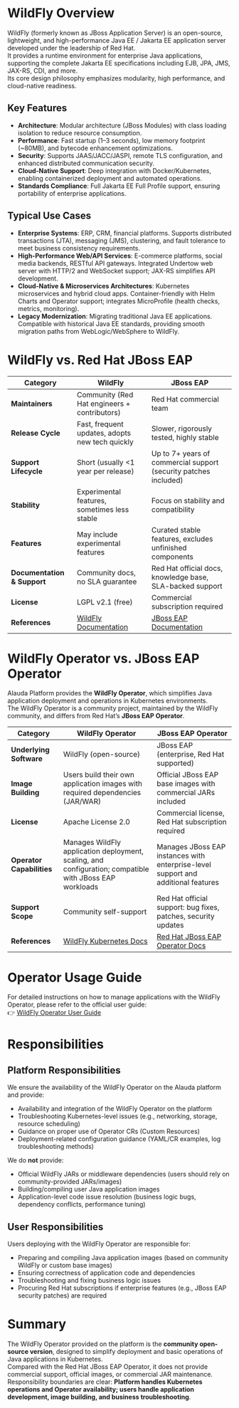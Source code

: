 # WildFly Overview

WildFly (formerly known as JBoss Application Server) is an open-source, lightweight, and high-performance Java EE / Jakarta EE application server developed under the leadership of Red Hat.  
It provides a runtime environment for enterprise Java applications, supporting the complete Jakarta EE specifications including EJB, JPA, JMS, JAX-RS, CDI, and more.  
Its core design philosophy emphasizes modularity, high performance, and cloud-native readiness.

## Key Features
- **Architecture**: Modular architecture (JBoss Modules) with class loading isolation to reduce resource consumption.
- **Performance**: Fast startup (1–3 seconds), low memory footprint (~80MB), and bytecode enhancement optimizations.
- **Security**: Supports JAAS/JACC/JASPI, remote TLS configuration, and enhanced distributed communication security.
- **Cloud-Native Support**: Deep integration with Docker/Kubernetes, enabling containerized deployment and automated operations.
- **Standards Compliance**: Full Jakarta EE Full Profile support, ensuring portability of enterprise applications.

## Typical Use Cases
- **Enterprise Systems**: ERP, CRM, financial platforms. Supports distributed transactions (JTA), messaging (JMS), clustering, and fault tolerance to meet business consistency requirements.
- **High-Performance Web/API Services**: E-commerce platforms, social media backends, RESTful API gateways. Integrated Undertow web server with HTTP/2 and WebSocket support; JAX-RS simplifies API development.
- **Cloud-Native & Microservices Architectures**: Kubernetes microservices and hybrid cloud apps. Container-friendly with Helm Charts and Operator support; integrates MicroProfile (health checks, metrics, monitoring).
- **Legacy Modernization**: Migrating traditional Java EE applications. Compatible with historical Java EE standards, providing smooth migration paths from WebLogic/WebSphere to WildFly.

# WildFly vs. Red Hat JBoss EAP

| Category | WildFly | JBoss EAP |
|----------|---------|-----------|
| **Maintainers** | Community (Red Hat engineers + contributors) | Red Hat commercial team |
| **Release Cycle** | Fast, frequent updates, adopts new tech quickly | Slower, rigorously tested, highly stable |
| **Support Lifecycle** | Short (usually <1 year per release) | Up to 7+ years of commercial support (security patches included) |
| **Stability** | Experimental features, sometimes less stable | Focus on stability and compatibility |
| **Features** | May include experimental features | Curated stable features, excludes unfinished components |
| **Documentation & Support** | Community docs, no SLA guarantee | Red Hat official docs, knowledge base, SLA-backed support |
| **License** | LGPL v2.1 (free) | Commercial subscription required |
| **References** | [WildFly Documentation](https://www.wildfly.org/documentation/) | [JBoss EAP Documentation](https://access.redhat.com/documentation/en-us/jboss_enterprise_application_platform) |

# WildFly Operator vs. JBoss EAP Operator

Alauda Platform provides the **WildFly Operator**, which simplifies Java application deployment and operations in Kubernetes environments.  
The WildFly Operator is a community project, maintained by the WildFly community, and differs from Red Hat’s **JBoss EAP Operator**.

| Category | WildFly Operator | JBoss EAP Operator |
|----------|------------------|--------------------|
| **Underlying Software** | WildFly (open-source) | JBoss EAP (enterprise, Red Hat supported) |
| **Image Building** | Users build their own application images with required dependencies (JAR/WAR) | Official JBoss EAP base images with commercial JARs included |
| **License** | Apache License 2.0 | Commercial license, Red Hat subscription required |
| **Operator Capabilities** | Manages WildFly application deployment, scaling, and configuration; compatible with JBoss EAP workloads | Manages JBoss EAP instances with enterprise-level support and additional features |
| **Support Scope** | Community self-support | Red Hat official support: bug fixes, patches, security updates |
| **References** | [WildFly Kubernetes Docs](https://docs.wildfly.org/) | [Red Hat JBoss EAP Operator Docs](https://access.redhat.com/documentation) |

# Operator Usage Guide

For detailed instructions on how to  manage applications with the WildFly Operator, please refer to the official user guide:  
👉 [WildFly Operator User Guide](https://docs.wildfly.org/wildfly-operator/user-guide.html)

# Responsibilities

## Platform Responsibilities
We ensure the availability of the WildFly Operator on the Alauda platform and provide:
- Availability and integration of the WildFly Operator on the platform
- Troubleshooting Kubernetes-level issues (e.g., networking, storage, resource scheduling)
- Guidance on proper use of Operator CRs (Custom Resources)
- Deployment-related configuration guidance (YAML/CR examples, log troubleshooting methods)

We do **not** provide:
- Official WildFly JARs or middleware dependencies (users should rely on community-provided JARs/images)
- Building/compiling user Java application images
- Application-level code issue resolution (business logic bugs, dependency conflicts, performance tuning)

## User Responsibilities
Users deploying with the WildFly Operator are responsible for:
- Preparing and compiling Java application images (based on community WildFly or custom base images)
- Ensuring correctness of application code and dependencies
- Troubleshooting and fixing business logic issues
- Procuring Red Hat subscriptions if enterprise features (e.g., JBoss EAP security patches) are required

# Summary
The WildFly Operator provided on the platform is the **community open-source version**, designed to simplify deployment and basic operations of Java applications in Kubernetes.  
Compared with the Red Hat JBoss EAP Operator, it does not provide commercial support, official images, or commercial JAR maintenance.  
Responsibility boundaries are clear: **Platform handles Kubernetes operations and Operator availability; users handle application development, image building, and business troubleshooting**.
